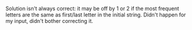 Solution isn't always correct: it may be off by 1 or 2 if the most frequent letters are the same as first/last letter in the initial string. Didn't happen for my input, didn't bother correcting it.